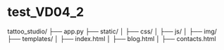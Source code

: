 # test_VD04_2

tattoo_studio/
├── app.py
├── static/
│   ├── css/
│   ├── js/
│   ├── img/
├── templates/
│   ├── index.html
│   ├── blog.html
│   ├── contacts.html
